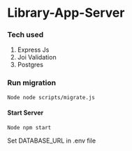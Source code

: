 # Library-App-Server

### Tech used
1. Express Js
2. Joi Validation
3. Postgres

### Run migration
`Node
node scripts/migrate.js
`

#### Start Server
`Node
npm start`



Set DATABASE_URL in .env file
